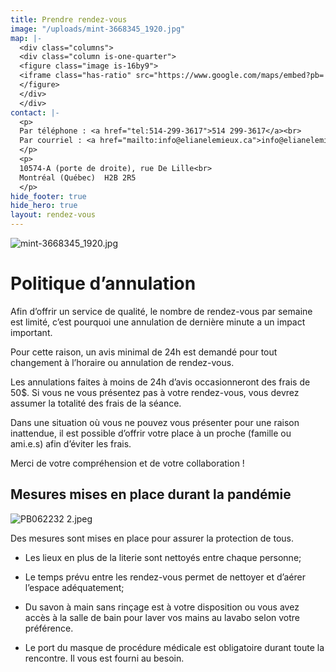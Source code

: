 ```yaml
---
title: Prendre rendez-vous
image: "/uploads/mint-3668345_1920.jpg"
map: |-
  <div class="columns">
  <div class="column is-one-quarter">
  <figure class="image is-16by9">
  <iframe class="has-ratio" src="https://www.google.com/maps/embed?pb=!1m18!1m12!1m3!1d2077.733928162563!2d-73.65250587919157!3d45.57580869590193!2m3!1f0!2f0!3f0!3m2!1i1024!2i768!4f13.1!3m3!1m2!1s0x4cc91f4f7a9d7331%3A0x3ecd0ec5f047589b!2s10574%20Rue%20de%20Lille%2C%20Montr%C3%A9al%2C%20QC%20H2B%202R5!5e0!3m2!1sen!2sca!4v1613080846052!5m2!1sen!2sca" frameborder="0" style="border:0;" allowfullscreen="" aria-hidden="false" tabindex="0"></iframe>
  </figure>
  </div>
  </div>
contact: |-
  <p>
  Par téléphone : <a href="tel:514-299-3617">514 299-3617</a><br>
  Par courriel : <a href="mailto:info@elianelemieux.ca">info@elianelemieux.ca</a>
  </p>
  <p>
  10574-A (porte de droite), rue De Lille<br>
  Montréal (Québec)  H2B 2R5
  </p>
hide_footer: true
hide_hero: true
layout: rendez-vous
---
```


![mint-3668345_1920.jpg](/uploads/mint-3668345_1920.jpg)

# Politique d’annulation

Afin d’offrir un service de qualité, le nombre de rendez-vous par semaine est limité, c’est pourquoi une annulation de dernière minute a un impact important.

Pour cette raison, un avis minimal de 24h est demandé pour tout changement à l’horaire ou annulation de rendez-vous.

Les annulations faites à moins de 24h d’avis occasionneront des frais de 50$. Si vous ne vous présentez pas à votre rendez-vous, vous devrez assumer la totalité des frais de la séance.

Dans une situation où vous ne pouvez vous présenter pour une raison inattendue, il est possible d’offrir votre place à un proche (famille ou ami.e.s) afin d’éviter les frais.

Merci de votre compréhension et de votre collaboration !

## Mesures mises en place durant la pandémie

![PB062232 2.jpeg](/uploads/PB062232%202.jpeg)

Des mesures sont mises en place pour assurer la protection de tous.

* Les lieux en plus de la literie sont nettoyés entre chaque personne;

* Le temps prévu entre les rendez-vous permet de nettoyer et d’aérer l’espace adéquatement;

* Du savon à main sans rinçage est à votre disposition ou vous avez accès à la salle de bain pour laver vos mains au lavabo selon votre préférence.

* Le port du masque de procédure médicale est obligatoire durant toute la rencontre. Il vous est fourni au besoin.
